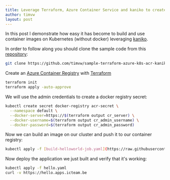 ```yaml
---
title: Leverage Terraform, Azure Container Service and kaniko to create and use container images on Kubernetes.
author: timvw
layout: post
---
```

In this post I demonstrate how easy it has become to build and use container images on Kubernetes (without docker) leveraging [kaniko](https://github.com/GoogleContainerTools/kaniko).

In order to follow along you should clone the sample code from this [repository](https://github.com/timvw/sample-terraform-azure-k8s-acr-kaniko):

```bash
git clone https://github.com/timvw/sample-terraform-azure-k8s-acr-kaniko
```

Create an [Azure Container Registry](https://azure.microsoft.com/en-us/services/container-registry/) with [Terraform](https://www.terraform.io/docs/providers/azurerm/r/container_registry.html)

```bash
terraform init
terraform apply -auto-approve
```

We will use the admin credentials to create a docker registry secret:

```bash
kubectl create secret docker-registry acr-secret \
  --namespace default \
  --docker-server=https://$(terraform output cr_server) \
  --docker-username=$(terraform output cr_admin_username) \
  --docker-password=$(terraform output cr_admin_password)
```

Now we can build an image on our cluster and push it to our container registry:

```bash
kubectl apply -f [build-helloworld-job.yaml](https://raw.githubusercontent.com/timvw/sample-terraform-azure-k8s-acr-kaniko/master/build-helloworld-job.yaml)
```

Now deploy the application we just built and verify that it's working:

```bash
kubectl apply -f hello.yaml
curl -v https://hello.apps.icteam.be
```





